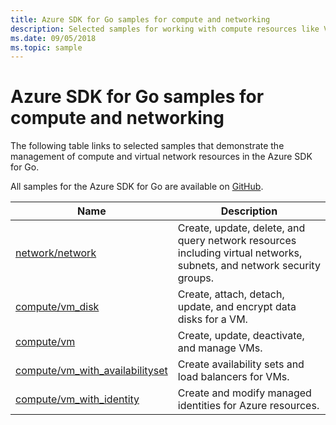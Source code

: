 ```yaml
---
title: Azure SDK for Go samples for compute and networking 
description: Selected samples for working with compute resources like VMs and virtual networks from the Azure SDK for Go.
ms.date: 09/05/2018
ms.topic: sample
---
```


# Azure SDK for Go samples for compute and networking

The following table links to selected samples that demonstrate the management of compute and virtual network resources in the Azure SDK for Go.

All samples for the Azure SDK for Go are available on [GitHub](https://github.com/Azure-Samples/azure-sdk-for-go-samples).

| Name | Description |
|------|-------------|
| [network/network](https://github.com/Azure-Samples/azure-sdk-for-go-samples/blob/master/network/network.go) | Create, update, delete, and query network resources including virtual networks, subnets, and network security groups. |
| [compute/vm_disk](https://github.com/Azure-Samples/azure-sdk-for-go-samples/blob/master/compute/vm_disk.go) | Create, attach, detach, update, and encrypt data disks for a VM. |
| [compute/vm](https://github.com/Azure-Samples/azure-sdk-for-go-samples/blob/master/compute/vm.go) | Create, update, deactivate, and manage VMs. |
| [compute/vm_with_availabilityset](https://github.com/Azure-Samples/azure-sdk-for-go-samples/blob/master/compute/vm_with_availabilityset.go) | Create availability sets and load balancers for VMs. |
| [compute/vm_with_identity](https://github.com/Azure-Samples/azure-sdk-for-go-samples/blob/master/compute/vm_with_identity.go) | Create and modify managed identities for Azure resources. | 
